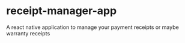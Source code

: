 # receipt-manager-app
A react native application to manage your payment receipts or maybe warranty receipts
